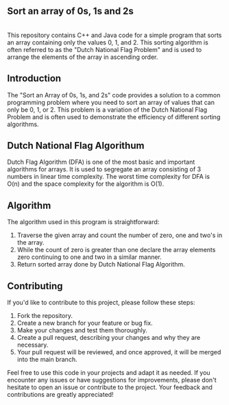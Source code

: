 <h2>Sort an array of 0s, 1s and 2s</h2>
<br>
This repository contains C++ and Java code for a simple program that sorts an array containing only the values 0, 1, and 2. This sorting algorithm is often referred to as the "Dutch National Flag Problem" and is used to arrange the elements of the array in ascending order.
<br>

## Introduction

The "Sort an Array of 0s, 1s, and 2s" code provides a solution to a common programming problem where you need to sort an array of values that can only be 0, 1, or 2. This problem is a variation of the Dutch National Flag Problem and is often used to demonstrate the efficiency of different sorting algorithms.
<br>

## Dutch National Flag Algorithum

Dutch Flag Algorithm (DFA) is one of the most basic and important algorithms for arrays. It is used to segregate an array consisting of 3 numbers in linear time complexity. The worst time complexity for DFA is O(n) and the space complexity for the algorithm is O(1).
<br>

## Algorithm
The algorithm used in this program is straightforward:<br>

1. Traverse the given array and count the number of zero, one and two's in the array.<br>
2. While the count of zero is greater than one declare the array elements zero continuing to one and two in a similar manner.<br>
3. Return sorted array done by Dutch National Flag Algorithm.<br>

## Contributing

If you'd like to contribute to this project, please follow these steps:<br>

1. Fork the repository.<br>
2. Create a new branch for your feature or bug fix.<br>
3. Make your changes and test them thoroughly.<br>
4. Create a pull request, describing your changes and why they are necessary.<br>
5. Your pull request will be reviewed, and once approved, it will be merged into the main branch.<br>

Feel free to use this code in your projects and adapt it as needed. If you encounter any issues or have suggestions for improvements, please don't hesitate to open an issue or contribute to the project. Your feedback and contributions are greatly appreciated!